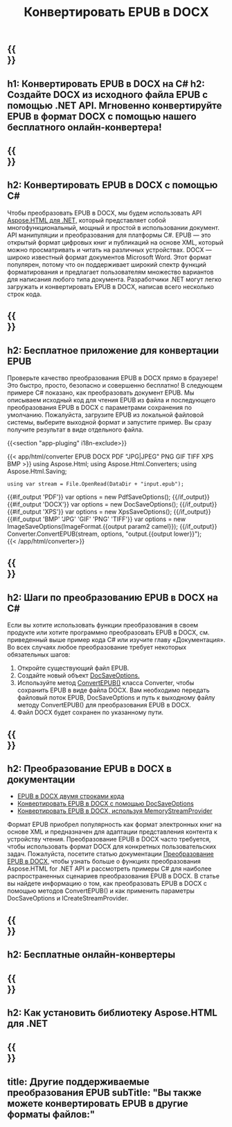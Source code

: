 ﻿---
translation: true
template: /templates/_template-conversion-child.md
title: Конвертировать EPUB в DOCX
description: Пример C# кода для преобразования EPUB в DOCX. Легко используйте API преобразователя в ASP.NET или любом приложении .NET. Попробуйте онлайн-конвертер EPUB в DOCX бесплатно!
url: /net/conversion/epub-to-docx/
family: html
platformtag: net
feature: conversion
informat: EPUB
outformat: DOCX
otherformats: PDF DOCX XPS GIF JPEG PNG TIFF BMP
---

{{<section banner>}}
---
h1: Конвертировать EPUB в DOCX на C#
h2: Создайте DOCX из исходного файла EPUB с помощью .NET API. Мгновенно конвертируйте EPUB в формат DOCX с помощью нашего бесплатного онлайн-конвертера!
---

{{<section overview>}}
---
h2: Конвертировать EPUB в DOCX с помощью C#
---

Чтобы преобразовать EPUB в DOCX, мы будем использовать API [Aspose.HTML для .NET,](https://products.aspose.com/html/net/) который представляет собой многофункциональный, мощный и простой в использовании документ. API манипуляции и преобразования для платформы C#. EPUB — это открытый формат цифровых книг и публикаций на основе XML, который можно просматривать и читать на различных устройствах. DOCX — широко известный формат документов Microsoft Word. Этот формат популярен, потому что он поддерживает широкий спектр функций форматирования и предлагает пользователям множество вариантов для написания любого типа документа. Разработчики .NET могут легко загружать и конвертировать EPUB в DOCX, написав всего несколько строк кода.

{{<section demos>}}
---
h2: Бесплатное приложение для конвертации EPUB
---

Проверьте качество преобразования EPUB в DOCX прямо в браузере! Это быстро, просто, безопасно и совершенно бесплатно! В следующем примере C# показано, как преобразовать документ EPUB. Мы описываем исходный код для чтения EPUB из файла и последующего преобразования EPUB в DOCX с параметрами сохранения по умолчанию. Пожалуйста, загрузите EPUB из локальной файловой системы, выберите выходной формат и запустите пример. Вы сразу получите результат в виде отдельного файла.

{{<section "app-pluging" i18n-exclude>}}

{{< app/html/converter EPUB DOCX PDF "JPG|JPEG" PNG GIF TIFF XPS BMP >}}
using Aspose.Html;
using Aspose.Html.Converters;
using Aspose.Html.Saving;

    using var stream = File.OpenRead(DataDir + "input.epub");
{{#if_output 'PDF'}}
    var options = new PdfSaveOptions();
{{/if_output}}
{{#if_output 'DOCX'}}
    var options = new DocSaveOptions();
{{/if_output}}
{{#if_output 'XPS'}}
    var options = new XpsSaveOptions();
{{/if_output}}
{{#if_output 'BMP' 'JPG' 'GIF' 'PNG' 'TIFF'}}
    var options = new ImageSaveOptions(ImageFormat.{{output param2 camel}});
{{/if_output}}
    Converter.ConvertEPUB(stream, options, "output.{{output lower}}");   
{{< /app/html/converter>}}


{{<section steps>}}
---
h2: Шаги по преобразованию EPUB в DOCX на C#
---

Если вы хотите использовать функции преобразования в своем продукте или хотите программно преобразовать EPUB в DOCX, см. приведенный выше пример кода C# или изучите главу «Документация». Во всех случаях любое преобразование требует некоторых обязательных шагов:

1. Откройте существующий файл EPUB.
1. Создайте новый объект [DocSaveOptions.](https://reference.aspose.com/html/net/aspose.html.saving/docsaveoptions/)
1. Используйте метод [ConvertEPUB()](https://reference.aspose.com/html/net/aspose.html.converters.converter/convertepub/) класса Converter, чтобы сохранить EPUB в виде файла DOCX. Вам необходимо передать файловый поток EPUB, DocSaveOptions и путь к выходному файлу методу ConvertEPUB() для преобразования EPUB в DOCX.
1. Файл DOCX будет сохранен по указанному пути.

{{<section documentation>}}
---
h2: Преобразование EPUB в DOCX в документации
---

  - <a href="https://docs.aspose.com/html/net/converting-between-formats/epub-to-docx/#epub-to-docx-by-two-lines-of-code" target="_blank">EPUB в DOCX двумя строками кода</a>
  - <a href="https://docs.aspose.com/html/net/converting-between-formats/epub-to-docx/#convert-epub-to-docx-using-docsaveoptions" target="_blank" >Конвертировать EPUB в DOCX с помощью DocSaveOptions</a>
  - <a href="https://docs.aspose.com/html/net/converting-between-formats/epub-to-docx/#output-stream-providers" target="_blank">Конвертировать EPUB в DOCX, используя MemoryStreamProvider</a>

Формат EPUB приобрел популярность как формат электронных книг на основе XML и предназначен для адаптации представления контента к устройству чтения. Преобразование EPUB в DOCX часто требуется, чтобы использовать формат DOCX для конкретных пользовательских задач. Пожалуйста, посетите статью документации [Преобразование EPUB в DOCX,](https://docs.aspose.com/html/net/converting-between-formats/epub-to-docx/) чтобы узнать больше о функциях преобразования Aspose.HTML for .NET API и рассмотреть примеры C# для наиболее распространенных сценариев преобразования EPUB в DOCX. В статье вы найдете информацию о том, как преобразовать EPUB в DOCX с помощью методов ConvertEPUB() и как применить параметры DocSaveOptions и ICreateStreamProvider.

{{<section online-converters>}}
---
h2: Бесплатные онлайн-конвертеры
---

{{<section get-started>}}
---
h2: Как установить библиотеку Aspose.HTML для .NET
---

{{<section other-conversions>}}
---
title: Другие поддерживаемые преобразования EPUB
subTitle: "Вы также можете конвертировать EPUB в другие форматы файлов:"
---